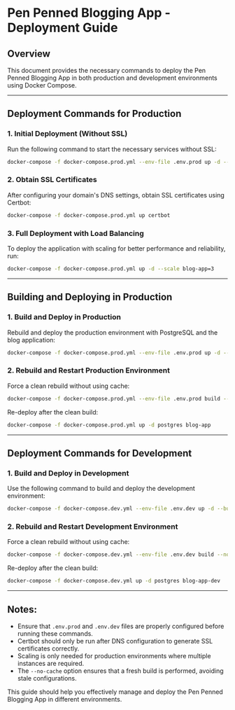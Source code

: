 # Pen Penned Blogging App - Deployment Guide

## Overview

This document provides the necessary commands to deploy the Pen Penned Blogging App in both production and
development environments using Docker Compose.

---

## Deployment Commands for Production

### 1. Initial Deployment (Without SSL)

Run the following command to start the necessary services without SSL:

```bash
docker-compose -f docker-compose.prod.yml --env-file .env.prod up -d --build nginx blog-app postgres redis
```

### 2. Obtain SSL Certificates

After configuring your domain's DNS settings, obtain SSL certificates using Certbot:

```bash
docker-compose -f docker-compose.prod.yml up certbot
```

### 3. Full Deployment with Load Balancing

To deploy the application with scaling for better performance and reliability, run:

```bash
docker-compose -f docker-compose.prod.yml up -d --scale blog-app=3
```

---

## Building and Deploying in Production

### 1. Build and Deploy in Production

Rebuild and deploy the production environment with PostgreSQL and the blog application:

```bash
docker-compose -f docker-compose.prod.yml --env-file .env.prod up -d --build postgres blog-app
```

### 2. Rebuild and Restart Production Environment

Force a clean rebuild without using cache:

```bash
docker-compose -f docker-compose.prod.yml --env-file .env.prod build --no-cache
```

Re-deploy after the clean build:

```bash
docker-compose -f docker-compose.prod.yml up -d postgres blog-app
```

---

## Deployment Commands for Development

### 1. Build and Deploy in Development

Use the following command to build and deploy the development environment:

```bash
docker-compose -f docker-compose.dev.yml --env-file .env.dev up -d --build postgres blog-app-dev
```

### 2. Rebuild and Restart Development Environment

Force a clean rebuild without using cache:

```bash
docker-compose -f docker-compose.dev.yml --env-file .env.dev build --no-cache
```

Re-deploy after the clean build:

```bash
docker-compose -f docker-compose.dev.yml up -d postgres blog-app-dev
```

---

## Notes:

- Ensure that `.env.prod` and `.env.dev` files are properly configured before running these commands.
- Certbot should only be run after DNS configuration to generate SSL certificates correctly.
- Scaling is only needed for production environments where multiple instances are required.
- The `--no-cache` option ensures that a fresh build is performed, avoiding stale configurations.

This guide should help you effectively manage and deploy the Pen Penned Blogging App in different environments.
